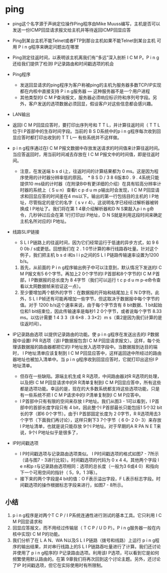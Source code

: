 # ping
* ping这个名字源于声纳定位操作Ping程序由Mike Muuss编写，主机是否可以发送一份ICMP回显请求报文给主机并等待返回ICMP回显应答
* Ping到某台主机不能Telnet或者FTP到那台主机如果不能Telnet到某台主机 可用 P i n g程序来确定问题出在哪里
* Ping测定往返时间，以表明该主机离我们有“多远”深入剖析 I C M P。P i n g还给我们提供了检测I P记录路由和时间戳选项的机会

* Ping程序
  * 发送回显请求的ping程序为客户称被ping的主机为服务器多数TCP/IP实现都在内核中直接支持 P i n g服务器 — 这种服务器不是一个用户进程
  * 其他类型的I C M P查询报文，服务器必须响应标识符和序列号字段。另外，客户发送的选项数据必须回显，假设客户对这些信息都会感兴趣。
  

*  LAN输出
  * 返回I C M P回显应答时，要打印出序列号和 T T L，并计算往返时间（ T T L位于I P首部中的生存时间字段。当前的 B S D系统中的p i n g程序每次收到回显应答时都打印出收到的 T T L— 有些系统并不这样做。
  * p i n g程序通过在I C M P报文数据中存放发送请求的时间值来计算往返时间。当应答返回时，用当前时间减去存放在 I C M P报文中的时间值，即是往返时间。
    * 注意，在发送端 b s d i上，往返时间的计算结果都为 0 ms。这是因为程序使用的计时器分辨率低的原因。 
  * B S D / 3 8 6版本0 . 9 . 4系统只能提供10 ms级的计时器（在附录B中有更详细的介绍）在具有较高分辨率计时器的系统上（ S u n）查看t c p d u m p输出时会发现，I C M P回显请求和回显应答的时间差在4 ms以下。输出的第一行包括目的主机的 I P地址，尽管指定的是它的名字（ s v r 4）。这说明名字已经经过解析器被转换成 I P地址了。我们将在第 1 4章介绍解析器和D N S果敲入p i n g命令，几秒钟过后会在第 1行打印出I P地址，D N S就是利用这段时间来确定主机名所对应的I P地址。

* 线路SLIP链接
  * S L I P链路上的往返时间，因为它们经常运行于低速的异步方式，如 9 6 0 0b / s或更低。回想我们在 2 . 1 0节计算的串行线路吞吐量。针对这个例子，我们把主机 b s d i和s l i p之间的S L I P链路传输速率设置为1200 b/s。
  1. 首先，从前面的 P i n g程序输出例子中可以注意到，默认情况下发送的I C M P报文有5 6个字节。再加上2 0个字节的I P首部和8个字节的I C M P首部，I P数据报的总长度为 8 4字节（我们可以运行 t c p d u m p-e命令查看以太网数据帧来验证这一点）。
  2. 至少要增加两个额外的字节：在数据报的开始和结尾加上 E N D字符。此外，S L I P帧还有可能再增加一些字节，但这取决于数据报中每个字节的值。对于 1200 b/s这个速率来说，由于每个字节含有 8 bit数据、1 bit起始位和1 bit结束位，因此传输速率是每秒1 2 0个字节，或者说每个字节 8.33 ms。以估计需要 1 4 3 3（8 6×8 . 3 3×2）m s（乘2是因为我们计算的是往返时间）。


* IP记录路由选项
以提供记录路由的功能。使 p i n g程序在发送出去的I P数据报中设置I PR R选项（该I P数据报包含I C M P回显请求报文）。这样，每个处理该数据报的路由器都把它的I P地址放入选项字段中。当数据报到达目的端时， I P地址清单应该复制到 I C M P回显应答中，这样返回途中所经过的路由器地址也被加入清单中。当 p i n g程序收到回显应答时，它就打印出这份I P地址清单。
  * 但存在一些缺陷。源端主机生成 R R选项，中间路由器对R R选项的处理，以及把I C M P回显请求中的R R清单复制到I C M P回显应答中，所有这些都是选项功能。幸运的是，现在的大多数系统都支持这些选项功能，只是有一些系统不把 I C M P请求中的I P清单复制到I C M P应答中。
  *  I P首部中只有有限的空间来存放 I P地址。我们从图3 - 1可以看到，I P首部中的首部长度字段只有 4 bit，因此整个I P首部最长只能包括1 5个32 bit长的字（即6 0个字节）。由于I P首部固定长度为 2 0字节，R R选项用去3个字节（下面我们再讨论），这样只剩下3 7个字节（ 6 0- 2 0- 3）来存放 I P地址清单，也就是说只能存放 9个I P地址。对于早期的A R PA N E T来说，9个I P地址似乎是很多了，


* IP时间戳选项
  * I P时间戳选项与记录路由选项类似。 I P时间戳选项的格式如图7 - 7所示（请与图7 - 3进行比较）。时间戳选项的代码为 0 x 4 4。其他两个字段 l e n和p r与记录路由选项相同：选项的总长度（一般为3 6或4 0）和指向下一个可用空间的指针（ 5，9，1 3等）。
  * 接下来的两个字段是4 bit的值：O F表示溢出字段，F L表示标志字段。时间戳选项的操作根据标志字段来进行，如图7 - 8所示。


## 小结
1. p i n g程序是对两个T C P / I P系统连通性进行测试的基本工具。它只利用 I C M P回显请求和
2. 回显应答报文，而不用经过传输层（ T C P / U D P）。P i n g服务器一般在内核中实现I C M P的功能。
3. 我们分析了在 L A N、WA N以及S L I P链路（拨号和线路）上运行 p i n g程序的输出结果，并对串行线路上的S L I P链路吞吐量进行了计算。我们还讨论并使用了 p i n g程序的I P记录路由选项。利用该I P选项，可以看到它是如何频繁使用默认路由的。在第 9章我们将再次回到这个讨论主题。另外，还讨论了IP 时间戳选项，但它在实际使用时有所限制。
